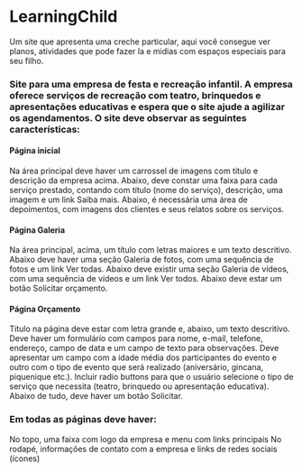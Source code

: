 # LearningChild
Um site que apresenta uma creche particular, aqui você consegue ver planos, atividades que pode fazer la e midias com espaços especiais para seu filho. 


### Site para uma empresa de festa e recreação infantil. A empresa oferece serviços de recreação com teatro, brinquedos e apresentações educativas e espera que o site ajude a agilizar os agendamentos. O site deve observar as seguintes características:
 
#### Página inicial
Na área principal deve haver um carrossel de imagens com título e descrição da empresa acima.
Abaixo, deve constar uma faixa para cada serviço prestado, contando com título (nome do serviço), descrição, uma imagem e um link Saiba mais.
Abaixo, é necessária uma área de depoimentos, com imagens dos clientes e seus relatos sobre os serviços.
 
#### Página Galeria
Na área principal, acima, um título com letras maiores e um texto descritivo.
Abaixo deve haver uma seção Galeria de fotos, com uma sequência de fotos e um link Ver todas.
Abaixo deve existir uma seção Galeria de vídeos, com uma sequência de vídeos e um link Ver todos.
Abaixo deve estar um botão Solicitar orçamento.
 
#### Página Orçamento
Título na página deve estar com letra grande e, abaixo, um texto descritivo.
Deve haver um formulário com campos para nome, e-mail, telefone, endereço, campo de data e um campo de texto para observações.
Deve apresentar um campo com a idade média dos participantes do evento e outro com o tipo de evento que será realizado (aniversário, gincana, piquenique etc.).
Incluir radio buttons para que o usuário selecione o tipo de serviço que necessita (teatro, brinquedo ou apresentação educativa).
Abaixo de tudo, deve haver um botão Solicitar.
 
### Em todas as páginas deve haver:
No topo, uma faixa com logo da empresa e menu com links principais
No rodapé, informações de contato com a empresa e links de redes sociais (ícones)